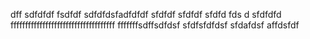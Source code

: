 
dff
sdfdfdf
fsdfdf
sdfdfdsfadfdfdf
sfdfdf
sfdfdf
sfdfd  fds d
sfdfdfd
ffffffffffffffffffffffffffffffffffff
fffffffsdffsdfdsf
sfdfsfdfdsf
sfdafdsf
affdsfdf

